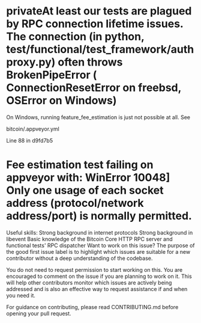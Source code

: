 # privateAt least our tests are plagued by RPC connection lifetime issues. The connection (in python, test/functional/test_framework/authproxy.py) often throws BrokenPipeError ( ConnectionResetError on freebsd, OSError on Windows)

On Windows, running feature_fee_estimation is just not possible at all. See

bitcoin/.appveyor.yml

Line 88 in d9fd7b5

 # Fee estimation test failing on appveyor with: WinError 10048] Only one usage of each socket address (protocol/network address/port) is normally permitted. 
Useful skills:
Strong background in internet protocols
Strong background in libevent
Basic knowledge of the Bitcoin Core HTTP RPC server and functional tests' RPC dispatcher
Want to work on this issue?
The purpose of the good first issue label is to highlight which issues are suitable for a new contributor without a deep understanding of the codebase.

You do not need to request permission to start working on this. You are encouraged to comment on the issue if you are planning to work on it. This will help other contributors monitor which issues are actively being addressed and is also an effective way to request assistance if and when you need it.

For guidance on contributing, please read CONTRIBUTING.md before opening your pull request.
